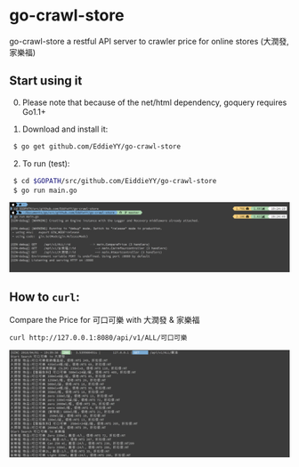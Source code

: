 # go-crawl-store
go-crawl-store a restful API server to crawler price for online stores (大潤發, 家樂福)

## Start using it
0. Please note that because of the net/html dependency, goquery requires Go1.1+

1. Download and install it:

```sh
 $ go get github.com/EddieYY/go-crawl-store
```
2. To run (test):

```sh
 $ cd $GOPATH/src/github.com/EiddieYY/go-crawl-store
 $ go run main.go

```
<img  src="https://raw.githubusercontent.com/EddieYY/go-crawl-store/master/img/go-crawl-stire_server_run.png">


## How to `curl`:

Compare the Price for 可口可樂 with 大潤發 & 家樂福
```bash
curl http://127.0.0.1:8080/api/v1/ALL/可口可樂
```
<img  src="https://raw.githubusercontent.com/EddieYY/go-crawl-store/master/img/ALL_可口可樂.png">


